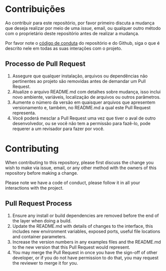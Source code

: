 # Contribuições

Ao contribuir para este repositório, por favor primeiro discuta a mudança que deseja realizar por meio de uma *issue*, email, ou qualquer outro método com o proprietário deste repositório antes de realizar a mudança.

Por favor note o [código de conduta](https://github.com/GSimas/EEL7045/blob/master/CODE_OF_CONDUCT.md) do repositório e do Github, siga o que é descrito nele em todas as suas interações com o projeto.

## Processo de Pull Request

1. Assegure que qualquer instalação, arquivos ou dependências não pertinentes ao projeto são removidas antes de demandar um Pull Request.
2. Atualize o arquivo README.md com detalhes sobre mudança, isso inclui novo ambiente, variáveis, localização de arquivos ou outros parâmetros.
3. Aumente o número da versão em quaisquer arquivos que apresentem versionamento e, também, no README.md a qual este Pull Request representa.
4. Você poderá mesclar a Pull Request uma vez que tiver o aval de outro desenvolvedor, ou se você não tem a permissão para fazê-lo, pode requerer a um revisador para fazer por você.

# Contributing

When contributing to this repository, please first discuss the change you wish to make via issue,
email, or any other method with the owners of this repository before making a change. 

Please note we have a code of conduct, please follow it in all your interactions with the project.

## Pull Request Process

1. Ensure any install or build dependencies are removed before the end of the layer when doing a 
   build.
2. Update the README.md with details of changes to the interface, this includes new environment 
   variables, exposed ports, useful file locations and container parameters.
3. Increase the version numbers in any examples files and the README.md to the new version that this
   Pull Request would represent.
4. You may merge the Pull Request in once you have the sign-off of other developer, or if you 
   do not have permission to do that, you may request the reviewer to merge it for you.
